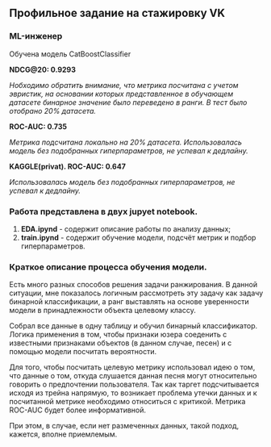 ## Профильное задание на стажировку VK ##
### ML-инженер ###

Обучена модель CatBoostClassifier

**NDCG@20: 0.9293**

*Нобходимо обратить внимание, что метрика посчитана с учетом эвристик, на основании которых представленное в обучающем датасете бинарное значение было переведено в ранги. В тест было отобрано 20% датасета.*

**ROC-AUC: 0.735**

*Метрика подсчитана локально на 20% датасета. Использовалась модель без подобранных гиперпараметров, не успевал к дедлайну.*

**KAGGLE(privat). ROC-AUC: 0.647**

*Использовалась модель без подобранных гиперпараметров, не успевал к дедлайну.*

### Работа представлена в двух jupyet notebook. ###

1. **EDA.ipynd** - содержит описание работы по анализу данных;
2. **train.ipynd** - содержит обучение модели, подсчёт метрик и подбор гиперпараметров.

### Краткое описание процесса обучения модели. ###

Есть много разных способов решения задачи ранжирования. В данной ситуации, мне показалось логичным рассмотреть эту задачу как задачу бинарной классификации, а ранг выставлять на основе уверенности модели в принадлежности объекта целевому классу.

Собрал все данные в одну таблицу и обучил бинарный классификатор. Логика применения в том, чтобы признаки юзера соеденить с известными признаками объектов (в данном случае, песен) и с помощью модели посчитать вероятности.

Для того, чтобы посчитать целевую метрику использовал идею о том, что данные о том, откуда слушается данная песня могут относительно говорить о предпочтении пользователя. Так как таргет подсчитывается исходя из трейна напрямую, то возникает проблема утечки данных и к посчитанной метрике необходимо относиться с критикой. Метрика ROC-AUС будет более информативной.

При этом, в случае, если нет размеченных данных, такой подход, кажется, вполне приемлемым.
